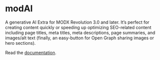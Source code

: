 # modAI
A generative AI Extra for MODX Revolution 3.0 and later. It’s perfect for creating content quickly or speeding up optimizing SEO-related content including page titles, meta titles, meta descriptions, page summaries, and images/alt text (finally, an easy-button for Open Graph sharing images or hero sections).

Read the [documentation](https://modxcms.github.io/modAI/).